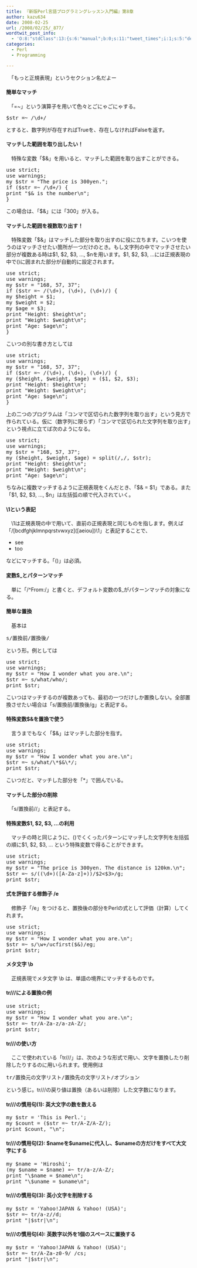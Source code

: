 ```yaml
---
title: 『新版Perl言語プログラミングレッスン入門編』第8章
author: kazu634
date: 2008-02-25
url: /2008/02/25/_877/
wordtwit_post_info:
  - 'O:8:"stdClass":13:{s:6:"manual";b:0;s:11:"tweet_times";i:1;s:5:"delay";i:0;s:7:"enabled";i:1;s:10:"separation";s:2:"60";s:7:"version";s:3:"3.7";s:14:"tweet_template";b:0;s:6:"status";i:2;s:6:"result";a:0:{}s:13:"tweet_counter";i:2;s:13:"tweet_log_ids";a:1:{i:0;i:3771;}s:9:"hash_tags";a:0:{}s:8:"accounts";a:1:{i:0;s:7:"kazu634";}}'
categories:
  - Perl
  - Programming

---
```

<div class="section">
<p>
    　「もっと正規表現」というセクション名だよー
</p>
  
<p>
<a name="seemore"></a>
</p>
  
<h4>
    簡単なマッチ
</h4>
  
<p>
    　「=~」という演算子を用いて色々とごにゃごにゃする。
</p>
  
<pre class="syntax-highlight">
<span class="synIdentifier">$str</span> =~<span class="synStatement"> /</span><span class="synSpecial">\d+</span><span class="synStatement">/</span>
</pre>
  
<p>
    とすると、数字列が存在すればTrueを、存在しなければFalseを返す。
</p>
  
<h4>
    マッチした範囲を取り出したい！
</h4>
  
<p>
    　特殊な変数「$&」を用いると、マッチした範囲を取り出すことができる。
</p>
  
<pre class="syntax-highlight">
<span class="synStatement">use strict</span>;
<span class="synStatement">use warnings</span>;
<span class="synStatement">my</span> <span class="synIdentifier">$str</span> = <span class="synConstant">&#34;The price is 300yen.&#34;</span>;
<span class="synStatement">if</span> (<span class="synIdentifier">$str</span> =~<span class="synStatement"> /</span><span class="synSpecial">\d+</span><span class="synStatement">/</span>) {
<span class="synStatement">print</span> <span class="synConstant">&#34;</span><span class="synIdentifier">$&#38;</span><span class="synConstant"> is the number</span><span class="synSpecial">\n</span><span class="synConstant">&#34;</span>;
}
</pre>
  
<p>
    この場合は、「$&」には「300」が入る。
</p>
  
<h4>
    マッチした範囲を複数取り出す！
</h4>
  
<p>
    　特殊変数「$&」はマッチした部分を取り出すのに役に立ちます。こいつを使うのはマッチさせたい箇所が一つだけのとき。もし文字列の中でマッチさせたい部分が複数ある時は$1, $2, $3, &#8230;, $nを用います。$1, $2, $3, &#8230;には正規表現の中で()に囲まれた部分が自動的に設定されます。
</p>
  
<pre class="syntax-highlight">
<span class="synStatement">use strict</span>;
<span class="synStatement">use warnings</span>;
<span class="synStatement">my</span> <span class="synIdentifier">$str</span> = <span class="synConstant">&#34;168, 57, 37&#34;</span>;
<span class="synStatement">if</span> (<span class="synIdentifier">$str</span> =~<span class="synStatement"> /</span><span class="synSpecial">(\d+)</span><span class="synConstant">, </span><span class="synSpecial">(\d+)</span><span class="synConstant">, </span><span class="synSpecial">(\d+)</span><span class="synStatement">/</span>) {
<span class="synStatement">my</span> <span class="synIdentifier">$height</span> = <span class="synIdentifier">$1</span>;
<span class="synStatement">my</span> <span class="synIdentifier">$weight</span> = <span class="synIdentifier">$2</span>;
<span class="synStatement">my</span> <span class="synIdentifier">$age</span> = <span class="synIdentifier">$3</span>;
<span class="synStatement">print</span> <span class="synConstant">&#34;Height: </span><span class="synIdentifier">$height</span><span class="synSpecial">\n</span><span class="synConstant">&#34;</span>;
<span class="synStatement">print</span> <span class="synConstant">&#34;Weight: </span><span class="synIdentifier">$weight</span><span class="synSpecial">\n</span><span class="synConstant">&#34;</span>;
<span class="synStatement">print</span> <span class="synConstant">&#34;Age: </span><span class="synIdentifier">$age</span><span class="synSpecial">\n</span><span class="synConstant">&#34;</span>;
}
</pre>
  
<p>
    こいつの別な書き方としては
</p>
  
<pre class="syntax-highlight">
<span class="synStatement">use strict</span>;
<span class="synStatement">use warnings</span>;
<span class="synStatement">my</span> <span class="synIdentifier">$str</span> = <span class="synConstant">&#34;168, 57, 37&#34;</span>;
<span class="synStatement">if</span> (<span class="synIdentifier">$str</span> =~<span class="synStatement"> /</span><span class="synSpecial">(\d+)</span><span class="synConstant">, </span><span class="synSpecial">(\d+)</span><span class="synConstant">, </span><span class="synSpecial">(\d+)</span><span class="synStatement">/</span>) {
<span class="synStatement">my</span> (<span class="synIdentifier">$height</span>, <span class="synIdentifier">$weight</span>, <span class="synIdentifier">$age</span>) = (<span class="synIdentifier">$1</span>, <span class="synIdentifier">$2</span>, <span class="synIdentifier">$3</span>);
<span class="synStatement">print</span> <span class="synConstant">&#34;Height: </span><span class="synIdentifier">$height</span><span class="synSpecial">\n</span><span class="synConstant">&#34;</span>;
<span class="synStatement">print</span> <span class="synConstant">&#34;Weight: </span><span class="synIdentifier">$weight</span><span class="synSpecial">\n</span><span class="synConstant">&#34;</span>;
<span class="synStatement">print</span> <span class="synConstant">&#34;Age: </span><span class="synIdentifier">$age</span><span class="synSpecial">\n</span><span class="synConstant">&#34;</span>;
}
</pre>
  
<p>
    上の二つのプログラムは「コンマで区切られた数字列を取り出す」という見方で作られている。仮に（数字列に限らず）「コンマで区切られた文字列を取り出す」という視点に立てば次のようになる。
</p>
  
<pre class="syntax-highlight">
<span class="synStatement">use strict</span>;
<span class="synStatement">use warnings</span>;
<span class="synStatement">my</span> <span class="synIdentifier">$str</span> = <span class="synConstant">&#34;168, 57, 37&#34;</span>;
<span class="synStatement">my</span> (<span class="synIdentifier">$height</span>, <span class="synIdentifier">$weight</span>, <span class="synIdentifier">$age</span>) = <span class="synStatement">split</span>(<span class="synStatement">/</span><span class="synConstant">,</span><span class="synStatement">/</span>, <span class="synIdentifier">$str</span>);
<span class="synStatement">print</span> <span class="synConstant">&#34;Height: </span><span class="synIdentifier">$height</span><span class="synSpecial">\n</span><span class="synConstant">&#34;</span>;
<span class="synStatement">print</span> <span class="synConstant">&#34;Weight: </span><span class="synIdentifier">$weight</span><span class="synSpecial">\n</span><span class="synConstant">&#34;</span>;
<span class="synStatement">print</span> <span class="synConstant">&#34;Age: </span><span class="synIdentifier">$age</span><span class="synSpecial">\n</span><span class="synConstant">&#34;</span>;
</pre>
  
<p>
    ちなみに複数マッチするように正規表現をくんだとき、「$& = $1」である。また「$1, $2, $3, &#8230;, $n」は左括弧の順で代入されていく。
</p>
  
<h4>
    \1という表記
</h4>
  
<p>
    　\1は正規表現の中で用いて、直前の正規表現と同じものを指します。例えば「/[bcdfghjklmnpqrstvwxyz]([aeiou])\1」と表記することで、
</p>
  
<ul>
<li>
      see
</li>
<li>
      too
</li>
</ul>
  
<p>
    などにマッチする。「()」は必須。
</p>
  
<h4>
    変数$_とパターンマッチ
</h4>
  
<p>
    　単に「/^From:/」と書くと、デフォルト変数の$_がパターンマッチの対象になる。
</p>
  
<h4>
    簡単な置換
</h4>
  
<p>
    　基本は
</p>
  
<pre class="syntax-highlight">
<span class="synStatement">s/</span><span class="synConstant">置換前</span><span class="synStatement">/</span><span class="synConstant">置換後</span><span class="synStatement">/</span>
</pre>
  
<p>
    という形。例としては
</p>
  
<pre class="syntax-highlight">
<span class="synStatement">use strict</span>;
<span class="synStatement">use warnings</span>;
<span class="synStatement">my</span> <span class="synIdentifier">$str</span> = <span class="synConstant">&#34;How I wonder what you are.</span><span class="synSpecial">\n</span><span class="synConstant">&#34;</span>;
<span class="synIdentifier">$str</span> =~ <span class="synStatement">s/</span><span class="synConstant">what</span><span class="synStatement">/</span><span class="synConstant">who</span><span class="synStatement">/</span>;
<span class="synStatement">print</span> <span class="synIdentifier">$str</span>;
</pre>
  
<p>
    こいつはマッチするのが複数あっても、最初の一つだけしか置換しない。全部置換させたい場合は「s/置換前/置換後/g」と表記する。
</p>
  
<h4>
    特殊変数$&を置換で使う
</h4>
  
<p>
    　言うまでもなく「$&」はマッチした部分を指す。
</p>
  
<pre class="syntax-highlight">
<span class="synStatement">use strict</span>;
<span class="synStatement">use warnings</span>;
<span class="synStatement">my</span> <span class="synIdentifier">$str</span> = <span class="synConstant">&#34;How I wonder what you are.</span><span class="synSpecial">\n</span><span class="synConstant">&#34;</span>;
<span class="synIdentifier">$str</span> =~ <span class="synStatement">s/</span><span class="synConstant">what</span><span class="synStatement">/</span><span class="synSpecial">\*</span><span class="synIdentifier">$&#38;</span><span class="synSpecial">\*</span><span class="synStatement">/</span>;
<span class="synStatement">print</span> <span class="synIdentifier">$str</span>;
</pre>
  
<p>
    こいつだと、マッチした部分を「*」で囲んでいる。
</p>
  
<h4>
    マッチした部分の削除
</h4>
  
<p>
    　「s/置換前//」と表記する。
</p>
  
<h4>
    特殊変数$1, $2, $3, &#8230;の利用
</h4>
  
<p>
    　マッチの時と同じように、()でくくったパターンにマッチした文字列を左括弧の順に$1, $2, $3, &#8230; という特殊変数で得ることができます。
</p>
  
<pre class="syntax-highlight">
<span class="synStatement">use strict</span>;
<span class="synStatement">use warnings</span>;
<span class="synStatement">my</span> <span class="synIdentifier">$str</span> = <span class="synConstant">&#34;The price is 300yen. The distance is 120km.</span><span class="synSpecial">\n</span><span class="synConstant">&#34;</span>;
<span class="synIdentifier">$str</span> =~ <span class="synStatement">s/</span><span class="synSpecial">((\d+)([A-Za-z]+))</span><span class="synStatement">/</span><span class="synIdentifier">$2</span><span class="synConstant">&#60;</span><span class="synIdentifier">$3</span><span class="synConstant">&#62;</span><span class="synStatement">/g</span>;
<span class="synStatement">print</span> <span class="synIdentifier">$str</span>;
</pre>
  
<h4>
    式を評価する修飾子 /e
</h4>
  
<p>
    　修飾子「/e」をつけると、置換後の部分をPerlの式として評価（計算）してくれます。
</p>
  
<pre class="syntax-highlight">
<span class="synStatement">use strict</span>;
<span class="synStatement">use warnings</span>;
<span class="synStatement">my</span> <span class="synIdentifier">$str</span> = <span class="synConstant">&#34;How I wonder what you are.</span><span class="synSpecial">\n</span><span class="synConstant">&#34;</span>;
<span class="synIdentifier">$str</span> =~ <span class="synStatement">s/</span><span class="synSpecial">\w+</span><span class="synStatement">/</span><span class="synConstant">ucfirst(</span><span class="synIdentifier">$&#38;</span><span class="synConstant">)</span><span class="synStatement">/eg</span>;
<span class="synStatement">print</span> <span class="synIdentifier">$str</span>;
</pre>
  
<h4>
    メタ文字 \b
</h4>
  
<p>
    　正規表現でメタ文字 \b は、単語の境界にマッチするものです。
</p>
  
<h4>
    tr///による置換の例
</h4>
  
<pre class="syntax-highlight">
<span class="synStatement">use strict</span>;
<span class="synStatement">use warnings</span>;
<span class="synStatement">my</span> <span class="synIdentifier">$str</span> = <span class="synConstant">&#34;How I wonder what you are.</span><span class="synSpecial">\n</span><span class="synConstant">&#34;</span>;
<span class="synIdentifier">$str</span> =~ <span class="synStatement">tr/</span><span class="synConstant">A-Za-z</span><span class="synStatement">/</span><span class="synConstant">a-zA-Z</span><span class="synStatement">/</span>;
<span class="synStatement">print</span> <span class="synIdentifier">$str</span>;
</pre>
  
<h4>
    tr///の使い方
</h4>
  
<p>
    　ここで使われている「tr///」は、次のような形式で用い、文字を置換したり削除したりするのに用いられます。使用例は
</p>
  
<pre class="syntax-highlight">
<span class="synStatement">tr/</span><span class="synConstant">置換元の文字リスト</span><span class="synStatement">/</span><span class="synConstant">置換先の文字リスト</span><span class="synStatement">/</span>オプション
</pre>
  
<p>
    という感じ。tr///の戻り値は置換（あるいは削除）した文字数になります。
</p>
  
<h4>
    tr///の慣用句(1): 英大文字の数を数える
</h4>
  
<pre class="syntax-highlight">
<span class="synStatement">my</span> <span class="synIdentifier">$str</span> = <span class="synConstant">'This is Perl.'</span>;
<span class="synStatement">my</span> <span class="synIdentifier">$count</span> = (<span class="synIdentifier">$str</span> =~ <span class="synStatement">tr/</span><span class="synConstant">A-Z</span><span class="synStatement">/</span><span class="synConstant">A-Z</span><span class="synStatement">/</span>);
<span class="synStatement">print</span> <span class="synIdentifier">$count</span>, <span class="synConstant">&#34;</span><span class="synSpecial">\n</span><span class="synConstant">&#34;</span>;
</pre>
  
<h4>
    tr///の慣用句(2): $nameを$unameに代入し、$unameの方だけをすべて大文字にする
</h4>
  
<pre class="syntax-highlight">
<span class="synStatement">my</span> <span class="synIdentifier">$name</span> = <span class="synConstant">'Hiroshi'</span>;
(<span class="synStatement">my</span> <span class="synIdentifier">$uname</span> = <span class="synIdentifier">$name</span>) =~ <span class="synStatement">tr/</span><span class="synConstant">a-z</span><span class="synStatement">/</span><span class="synConstant">A-Z</span><span class="synStatement">/</span>;
<span class="synStatement">print</span> <span class="synConstant">&#34;</span><span class="synSpecial">\$</span><span class="synConstant">name = </span><span class="synIdentifier">$name</span><span class="synSpecial">\n</span><span class="synConstant">&#34;</span>;
<span class="synStatement">print</span> <span class="synConstant">&#34;</span><span class="synSpecial">\$</span><span class="synConstant">uname = </span><span class="synIdentifier">$uname</span><span class="synSpecial">\n</span><span class="synConstant">&#34;</span>;
</pre>
  
<h4>
    tr///の慣用句(3): 英小文字を削除する
</h4>
  
<pre class="syntax-highlight">
<span class="synStatement">my</span> <span class="synIdentifier">$str</span> = <span class="synConstant">'Yahoo!JAPAN &#38; Yahoo! (USA)'</span>;
<span class="synIdentifier">$str</span> =~ <span class="synStatement">tr/</span><span class="synConstant">a-z</span><span class="synStatement">//d</span>;
<span class="synStatement">print</span> <span class="synConstant">&#34;|</span><span class="synIdentifier">$str</span><span class="synConstant">|</span><span class="synSpecial">\n</span><span class="synConstant">&#34;</span>;
</pre>
  
<h4>
    tr///の慣用句(4): 英数字以外を1個のスペースに置換する
</h4>
  
<pre class="syntax-highlight">
<span class="synStatement">my</span> <span class="synIdentifier">$str</span> = <span class="synConstant">'Yahoo!JAPAN &#38; Yahoo! (USA)'</span>;
<span class="synIdentifier">$str</span> =~ <span class="synStatement">tr/</span><span class="synConstant">A-Za-z0-9</span><span class="synStatement">/</span><span class="synConstant"> </span><span class="synStatement">/cs</span>;
<span class="synStatement">print</span> <span class="synConstant">&#34;|</span><span class="synIdentifier">$str</span><span class="synConstant">|</span><span class="synSpecial">\n</span><span class="synConstant">&#34;</span>;
</pre>
</div>